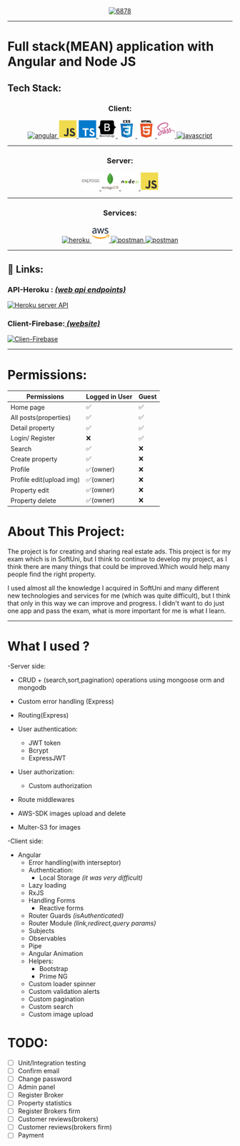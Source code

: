 <p align="center" >
 <a href="https://imgbb.com/"><img src="https://i.ibb.co/wJtj1LH/6878.png" alt="6878" border="0"></a>
</p>

---

# **Full stack(MEAN) application with Angular and Node JS**


<h2 text="bold">Tech Stack: </h2>
<h3 align="center">Client:</h3>
<p align="center"> <a href="https://angular.io" target="_blank" rel="noreferrer"> <img src="https://angular.io/assets/images/logos/angular/angular.svg" alt="angular" width="40" height="40"/> </a>
 <a href="https://developer.mozilla.org/en-US/docs/Web/JavaScript" target="_blank" rel="noreferrer"> <img src="https://raw.githubusercontent.com/devicons/devicon/master/icons/javascript/javascript-original.svg" alt="javascript" width="40" height="40"/> </a>
 <a href="https://www.typescriptlang.org/" target="_blank" rel="noreferrer"> <img src="https://raw.githubusercontent.com/devicons/devicon/master/icons/typescript/typescript-original.svg" alt="typescript" width="40" height="40"/> </a>  <a href="https://getbootstrap.com" target="_blank" rel="noreferrer"> <img src="https://raw.githubusercontent.com/devicons/devicon/master/icons/bootstrap/bootstrap-plain-wordmark.svg" alt="bootstrap" width="40" height="40"/> </a> <a href="https://www.w3schools.com/css/" target="_blank" rel="noreferrer"> <img src="https://raw.githubusercontent.com/devicons/devicon/master/icons/css3/css3-original-wordmark.svg" alt="css3" width="40" height="40"/> </a> <a href="https://www.w3.org/html/" target="_blank" rel="noreferrer"> <img src="https://raw.githubusercontent.com/devicons/devicon/master/icons/html5/html5-original-wordmark.svg" alt="html5" width="40" height="40"/> </a> <a href="https://sass-lang.com" target="_blank" rel="noreferrer"> <img src="https://raw.githubusercontent.com/devicons/devicon/master/icons/sass/sass-original.svg" alt="sass" width="40" height="40"/> </a><a href="https://www.primefaces.org/primeng/" target="_blank" rel="noreferrer"> <img src="https://www.primefaces.org/wp-content/uploads/2018/05/primeng-sidebar.svg" alt="javascript" width="40" height="40"/> </a> 
 </p>
 
 ----
 <h3  align="center">Server:</h3>
 <p  align="center">
 <a  href="https://expressjs.com" target="_blank" rel="noreferrer"> <img src="https://raw.githubusercontent.com/devicons/devicon/master/icons/express/express-original-wordmark.svg" alt="express" width="40" height="40"/> </a>
 <a href="https://www.mongodb.com/" target="_blank" rel="noreferrer"> <img src="https://raw.githubusercontent.com/devicons/devicon/master/icons/mongodb/mongodb-original-wordmark.svg" alt="mongodb" width="40" height="40"/> </a> <a href="https://nodejs.org" target="_blank" rel="noreferrer"> <img src="https://raw.githubusercontent.com/devicons/devicon/master/icons/nodejs/nodejs-original-wordmark.svg" alt="nodejs" width="40" height="40"/> </a><a href="https://developer.mozilla.org/en-US/docs/Web/JavaScript" target="_blank" rel="noreferrer"> <img src="https://raw.githubusercontent.com/devicons/devicon/master/icons/javascript/javascript-original.svg" alt="javascript" width="40" height="40"/> </a>

</p>

---
 <h3 align="center">Services:</h3>
 <p  align="center">
  <a href="https://heroku.com" target="_blank" rel="noreferrer"> <img src="https://www.vectorlogo.zone/logos/heroku/heroku-icon.svg" alt="heroku" width="40" height="40"/> </a>  <a href="https://aws.amazon.com" target="_blank" rel="noreferrer"> <img src="https://raw.githubusercontent.com/devicons/devicon/master/icons/amazonwebservices/amazonwebservices-original-wordmark.svg" alt="aws" width="40" height="40"/> </a> <a href="https://postman.com" target="_blank" rel="noreferrer"> <img src="https://www.vectorlogo.zone/logos/getpostman/getpostman-icon.svg" alt="postman" width="40" height="40"/> </a>
<a href="https://real-estate-real-prop.web.app" target="_blank" rel="noreferrer"> <img src="https://www.vectorlogo.zone/logos/firebase/firebase-icon.svg" alt="postman" width="40" height="40"/> </a>
</p>
  
  
  
----

## 🔗 **Links:** 
### API-Heroku : <a href="https://real-estate-upload-bucket.s3.eu-central-1.amazonaws.com/Server-Rest-Api-Endpoints.docx">*(web api endpoints)*</a>
[![Heroku server API](https://www.vectorlogo.zone/logos/heroku/heroku-icon.svg)](https://real-estate-angular-project.herokuapp.com/)

### Client-Firebase:<a href="https://real-estate-real-prop.web.app/"> *(website)*</a>
[![Clien-Firebase](https://www.vectorlogo.zone/logos/firebase/firebase-icon.svg)](https://real-estate-real-prop.web.app/)
                                                                              

---

# Permissions:

| **Permissions**          | Logged in User | Guest | 
| ------------------------ | -------------- | ----- | 
| Home page                | ✅            | ✅    | 
| All posts(properties)    | ✅            | ✅    | 
| Detail property          | ✅            | ✅    | 
| Login/ Register          | ❌            | ✅    |
| Search                   | ✅            | ❌    | 
| Create property          | ✅            | ❌    | 
| Profile                  | ✅(owner)     | ❌    | 
| Profile edit(upload img) | ✅(owner)     | ❌    | 
| Property edit            | ✅(owner)     | ❌    | 
| Property delete          | ✅(owner)     | ❌    | 



# **About This Project:**

The project is for creating and sharing real estate ads. Тhis project is for my exam which is in SoftUni, but I think to continue to develop my project, as I think there are many things that could be improved.Which would help many people find the right property.

I used almost all the knowledge I acquired in SoftUni
and many different new technologies and services for me (which was quite difficult), but I think that only in this way we can improve and progress.
I didn't want to do just one app and pass the exam, what is more important for me is what I learn.

---

# **What I used ?**
-Server side:
  * CRUD + (search,sort,pagination) operations using mongoose orm and mongodb
  * Custom error handling (Express)
  * Routing(Express)
  * User authentication:
    * JWT token
    * Bcrypt
    * ExpressJWT
    
   * User authorization:
        * Custom authorization
   * Route middlewares
   * AWS-SDK images upload and delete
   * Multer-S3 for images

-Client side:
* Angular
    * Error handling(with interseptor)
    * Authentication:
        * Local Storage *(it was very difficult)*
    * Lazy loading
    * RxJS
    * Handling Forms
        * Reactive forms
    * Router Guards *(isAuthenticated)*
    * Router Module *(link,redirect,query params)*
    * Subjects
    * Observables
    * Pipe
    * Angular Animation
    * Helpers:
        * Bootstrap
        * Prime NG
    * Custom loader spinner
    * Custom validation alerts
    * Custom pagination
    * Custom search
    * Custom image upload

# TODO:
- [ ] Unit/Integration testing
- [ ] Confirm email
- [ ] Change password
- [ ] Admin panel
- [ ] Register Broker
- [ ] Property statistics
- [ ] Register Brokers firm
- [ ] Customer reviews(brokers)
- [ ] Customer reviews(brokers firm)
- [ ] Payment
